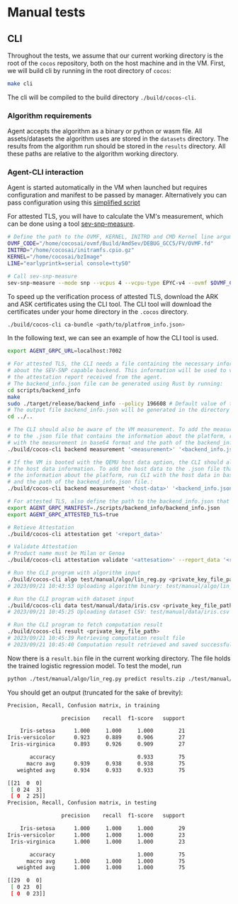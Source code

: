 # Manual tests

## CLI

Throughout the tests, we assume that our current working directory is the root of the `cocos` repository, both on the host machine and in the VM.
First, we will build cli by running in the root directory of `cocos`:
```bash
make cli
```

The cli will be compiled to the build directory `./build/cocos-cli`.

### Algorithm requirements

Agent accepts the algorithm as a binary or python or wasm file.
All assets/datasets the algorithm uses are stored in the `datasets` directory. The results from the algorithm run should be stored in the `results` directory. All these paths are relative to the algorithm working directory.

### Agent-CLI interaction

Agent is started automatically in the VM when launched but requires configuration and manifest to be passed by manager. Alternatively you can pass configuration using this [simplified script](./agent-config/main.go)

For attested TLS, you will have to calculate the VM's measurement, which can be done using a tool [sev-snp-measure](https://pypi.org/project/sev-snp-measure/).

```bash
# Define the path to the OVMF, KERNEL, INITRD and CMD Kernel line arguments.
OVMF_CODE="/home/cocosai/ovmf/Build/AmdSev/DEBUG_GCC5/FV/OVMF.fd"
INITRD="/home/cocosai/initramfs.cpio.gz"
KERNEL="/home/cocosai/bzImage"
LINE="earlyprintk=serial console=ttyS0"

# Call sev-snp-measure
sev-snp-measure --mode snp --vcpus 4 --vcpu-type EPYC-v4 --ovmf $OVMF_CODE --kernel $KERNEL --initrd $INITRD --append "$LINE" --output-format base64
```

To speed up the verification process of attested TLS, download the ARK and ASK certificates using the CLI tool. The CLI tool will download the certificates under your home directory in the `.cocos` directory.
```bash
./build/cocos-cli ca-bundle <path/to/platfrom_info.json>
```

In the following text, we can see an example of how the CLI tool is used.
```bash
export AGENT_GRPC_URL=localhost:7002

# For attested TLS, the CLI needs a file containing the necessary information 
# about the SEV-SNP capable backend. This information will be used to verify 
# the attestation report received from the agent.
# The backend_info.json file can be generated using Rust by running:
cd scripts/backend_info
make
sudo ./target/release/backend_info --policy 196608 # Default value of the policy should be 196608
# The output file backend_info.json will be generated in the directory from which the executable has been called.
cd ../..

# The CLI should also be aware of the VM measurement. To add the measurement 
# to the .json file that contains the information about the platform, run CLI 
# with the measurement in base64 format and the path of the backend_info.json file.:
./build/cocos-cli backend measurement '<measurement>' '<backend_info.json>'

# If the VM is booted with the QEMU host data option, the CLI should also know 
# the host data information. To add the host data to the .json file that contains 
# the information about the platform, run CLI with the host data in base64 format 
# and the path of the backend_info.json file.:
./build/cocos-cli backend measurement '<host-data>' '<backend_info.json>'

# For attested TLS, also define the path to the backend_info.json that contains reference values for the fields of the attestation report
export AGENT_GRPC_MANIFEST=./scripts/backend_info/backend_info.json
export AGENT_GRPC_ATTESTED_TLS=true

# Retieve Attestation
./build/cocos-cli attestation get '<report_data>'

# Validate Attestation
# Product name must be Milan or Genoa
./build/cocos-cli attestation validate '<attesation>' --report_data '<report_data>' --product <product_name>

# Run the CLI program with algorithm input
./build/cocos-cli algo test/manual/algo/lin_reg.py <private_key_file_path> -a python -r test/manual/algo/requirements.py
# 2023/09/21 10:43:53 Uploading algorithm binary: test/manual/algo/lin_reg.bin

# Run the CLI program with dataset input
./build/cocos-cli data test/manual/data/iris.csv <private_key_file_path>
# 2023/09/21 10:45:25 Uploading dataset CSV: test/manual/data/iris.csv

# Run the CLI program to fetch computation result
./build/cocos-cli result <private_key_file_path>
# 2023/09/21 10:45:39 Retrieving computation result file
# 2023/09/21 10:45:40 Computation result retrieved and saved successfully!
```

Now there is a `result.bin` file in the current working directory. The file holds the trained logistic regression model. To test the model, run

```sh
python ./test/manual/algo/lin_reg.py predict results.zip ./test/manual/data
```

You should get an output (truncated for the sake of brevity):

```sh
Precision, Recall, Confusion matrix, in training

                 precision    recall  f1-score   support

    Iris-setosa      1.000     1.000     1.000        21
Iris-versicolor      0.923     0.889     0.906        27
 Iris-virginica      0.893     0.926     0.909        27

       accuracy                          0.933        75
      macro avg      0.939     0.938     0.938        75
   weighted avg      0.934     0.933     0.933        75

[[21  0  0]
 [ 0 24  3]
 [ 0  2 25]]
Precision, Recall, Confusion matrix, in testing

                 precision    recall  f1-score   support

    Iris-setosa      1.000     1.000     1.000        29
Iris-versicolor      1.000     1.000     1.000        23
 Iris-virginica      1.000     1.000     1.000        23

       accuracy                          1.000        75
      macro avg      1.000     1.000     1.000        75
   weighted avg      1.000     1.000     1.000        75

[[29  0  0]
 [ 0 23  0]
 [ 0  0 23]]
```
